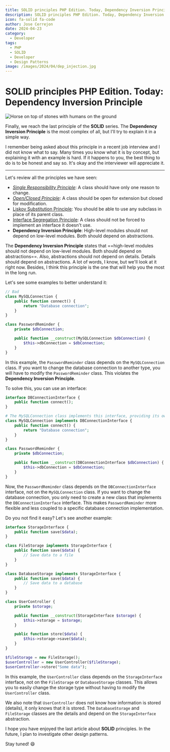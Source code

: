 ```yaml
---
title: SOLID principles PHP Edition. Today, Dependency Inversion Principle
description: SOLID principles PHP Edition. Today, Dependency Inversion Principle
icon: fa-solid fa-code
author: Jose Cerrejon
date: 2024-04-23
category:
  - Developer
tags:
  - PHP
  - SOLID
  - Developer
  - Design Patterns
image: /images/2024/04/dep_injection.jpg
---
```

# SOLID principles PHP Edition. Today: Dependency Inversion Principle

![Horse on top of stones with humans on the ground](/images/2024/04/dep_injection.jpg " Dependency Inversion Principle. Generated with AI and modified later.")

Finally, we reach the last principle of the **SOLID** series. The **Dependency Inversion Principle** is the most complex of all, but I'll try to explain it in a simple way.

I remember being asked about this principle in a recent job interview and I did not know what to say. Many times you know what it is by concept, but explaining it with an example is hard. If it happens to you, the best thing to do is to be honest and say so. It's okay and the interviewer will appreciate it.

- - -

Let's review all the principles we have seen:

* _[Single Responsibility Principle](https://misapuntesde.com/2024/03/solid_principles_php_edition_single_responsibility_principle.html)_: A class should have only one reason to change.
* _[Open/Closed Principle](https://misapuntesde.com/2024/03/solid_principles_php_edition_open_closed_principle.html)_: A class should be open for extension but closed for modification.
* [Liskov Substitution Principle](https://misapuntesde.com/2024/04/solid_principles_php_edition_liskov_substitution_principle.html): You should be able to use any subclass in place of its parent class.
* [Interface Segregation Principle](https://misapuntesde.com/2024/04/solid_principles_php_edition_interface_segregation_principle.html): A class should not be forced to implement an interface it doesn't use.
* **Dependency Inversion Principle**: High-level modules should not depend on low-level modules. Both should depend on abstractions.

The **Dependency Inversion Principle** states that ==high-level modules should not depend on low-level modules. Both should depend on abstractions==. Also, abstractions should not depend on details. Details should depend on abstractions. A lot of words, I know, but we'll look at it right now. Besides, I think this principle is the one that will help you the most in the long run.

Let's see some examples to better understand it:

```php
// Bad
class MySQLConnection {
    public function connect() {
        return "Database connection";
    }
}

class PasswordReminder {
    private $dbConnection;

    public function __construct(MySQLConnection $dbConnection) {
        $this->dbConnection = $dbConnection;
    }
}
```

In this example, the `PasswordReminder` class depends on the `MySQLConnection` class. If you want to change the database connection to another type, you will have to modify the `PasswordReminder` class. This violates the **Dependency Inversion Principle**.

To solve this, you can use an interface:

```php
interface DBConnectionInterface {
    public function connect();
}

# The MySQLConnection class implements this interface, providing its own implementation of the connect() method.
class MySQLConnection implements DBConnectionInterface {
    public function connect() {
        return "Database connection";
    }
}

class PasswordReminder {
    private $dbConnection;

    public function __construct(DBConnectionInterface $dbConnection) {
        $this->dbConnection = $dbConnection;
    }
}
```

Now, the `PasswordReminder` class depends on the `DBConnectionInterface` interface, not on the `MySQLConnection` class. If you want to change the database connection, you only need to create a new class that implements the `DBConnectionInterface` interface. This makes `PasswordReminder` more flexible and less coupled to a specific database connection implementation.

Do you not find it easy? Let's see another example:

```php
interface StorageInterface {
    public function save($data);
}

class FileStorage implements StorageInterface {
    public function save($data) {
        // Save data to a file
    }
}

class DatabaseStorage implements StorageInterface {
    public function save($data) {
        // Save data to a database
    }
}

class UserController {
    private $storage;

    public function __construct(StorageInterface $storage) {
        $this->storage = $storage;
    }

    public function store($data) {
        $this->storage->save($data);
    }
}

$fileStorage = new FileStorage();
$userController = new UserController($fileStorage);
$userController->store("Some data");
```

In this example, the `UserController` class depends on the `StorageInterface` interface, not on the `FileStorage` or `DatabaseStorage` classes. This allows you to easily change the storage type without having to modify the `UserController` class.

We also note that `UserController` does not know how information is stored (details), it only knows that it is stored. The `DatabaseStorage` and `FileStorage` classes are the details and depend on the `StorageInterface` abstraction.

I hope you have enjoyed the last article about **SOLID** principles. In the future, I plan to investigate other design patterns.

Stay tuned! :smile: